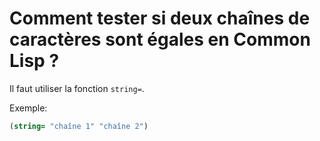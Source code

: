 # Comment tester si deux chaînes de caractères sont égales en Common Lisp ?

Il faut utiliser la fonction `string=`.

Exemple:
```lisp
(string= "chaîne 1" "chaîne 2")
```

